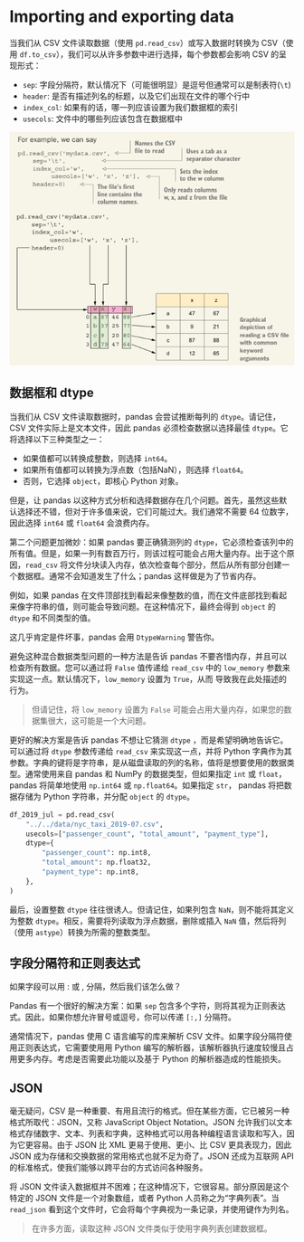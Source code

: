 # Importing and exporting data

当我们从 CSV 文件读取数据（使用 `pd.read_csv`）或写入数据时转换为 CSV（使用 `df.to_csv`），我们可以从许多参数中进行选择，每个参数都会影响 CSV 的呈现形式：

- `sep`: 字段分隔符，默认情况下（可能很明显）是逗号但通常可以是制表符(`\t`)
- `header`: 是否有描述列名的标题，以及它们出现在文件的哪个行中
- `index_col`: 如果有的话，哪一列应该设置为我们数据框的索引
- `usecols`: 文件中的哪些列应该包含在数据框中

![read_csv 参数](../IMAGES/3-0.png)

## 数据框和 dtype

当我们从 CSV 文件读取数据时，pandas 会尝试推断每列的 `dtype`。请记住，CSV 文件实际上是文本文件，因此 pandas 必须检查数据以选择最佳 `dtype`。它将选择以下三种类型之一：

- 如果值都可以转换成整数，则选择 `int64`。
- 如果所有值都可以转换为浮点数（包括NaN），则选择 `float64`。
- 否则，它选择 `object`，即核心 Python 对象。

但是，让 pandas 以这种方式分析和选择数据存在几个问题。首先，虽然这些默认选择还不错，但对于许多值来说，它们可能过大。我们通常不需要 64 位数字，因此选择 `int64` 或 `float64` 会浪费内存。

第二个问题更加微妙：如果 pandas 要正确猜测列的 `dtype`，它必须检查该列中的所有值。但是，如果一列有数百万行，则该过程可能会占用大量内存。出于这个原因，`read_csv` 将文件分块读入内存，依次检查每个部分，然后从所有部分创建一个数据框。通常不会知道发生了什么；pandas 这样做是为了节省内存。

例如，如果 pandas 在文件顶部找到看起来像整数的值，而在文件底部找到看起来像字符串的值，则可能会导致问题。在这种情况下，最终会得到 `object` 的 `dtype` 和不同类型的值。

这几乎肯定是件坏事，pandas 会用 `DtypeWarning` 警告你。

避免这种混合数据类型问题的一种方法是告诉 pandas 不要吝惜内存，并且可以检查所有数据。您可以通过将 `False` 值传递给 `read_csv` 中的 `low_memory` 参数来实现这一点。默认情况下，`low_memory` 设置为 `True`，从而
导致我在此处描述的行为。

> 但请记住，将 `low_memory` 设置为 `False` 可能会占用大量内存，如果您的数据集很大，这可能是一个大问题。

更好的解决方案是告诉 pandas 不想让它猜测 `dtype` ，而是希望明确地告诉它。可以通过将 `dtype` 参数传递给 `read_csv` 来实现这一点，并将 Python 字典作为其参数。字典的键将是字符串，是从磁盘读取的列的名称，值将是想要使用的数据类型。通常使用来自 pandas 和 NumPy 的数据类型，但如果指定 `int` 或 `float`，pandas 将简单地使用 `np.int64` 或 `np.float64`。如果指定 `str`， pandas 将把数据存储为 Python 字符串，并分配 `object` 的 `dtype`。

```python
df_2019_jul = pd.read_csv(
    "../../data/nyc_taxi_2019-07.csv",
    usecols=["passenger_count", "total_amount", "payment_type"],
    dtype={
        "passenger_count": np.int8,
        "total_amount": np.float32,
        "payment_type": np.int8,
    },
)
```

最后，设置整数 `dtype` 往往很诱人。但请记住，如果列包含 `NaN`，则不能将其定义为整数 `dtype`。相反，需要将列读取为浮点数据，删除或插入 `NaN` 值，然后将列（使用 `astype`）转换为所需的整数类型。

## 字段分隔符和正则表达式

如果字段可以用 : 或 , 分隔，然后我们该怎么做？

Pandas 有一个很好的解决方案：如果 `sep` 包含多个字符，则将其视为正则表达式。因此，如果你想允许冒号或逗号，你可以传递 `[:,]` 分隔符。

通常情况下，pandas 使用 C 语言编写的库来解析 CSV 文件。如果字段分隔符使用正则表达式，它需要使用用 Python 编写的解析器，该解析器执行速度较慢且占用更多内存。考虑是否需要此功能以及基于 Python 的解析器造成的性能损失。

## JSON

毫无疑问，CSV 是一种重要、有用且流行的格式。但在某些方面，它已被另一种格式所取代：JSON，又称  JavaScript Object Notation。JSON 允许我们以文本格式存储数字、文本、列表和字典，这种格式可以用各种编程语言读取和写入，因为它更容易。由于 JSON 比 XML 更易于使用、更小、比 CSV 更具表现力，因此 JSON 成为存储和交换数据的常用格式也就不足为奇了。JSON 还成为互联网 API 的标准格式，使我们能够以跨平台的方式访问各种服务。

将 JSON 文件读入数据框并不困难；在这种情况下，它很容易。部分原因是这个特定的 JSON 文件是一个对象数组，或者 Python 人员称之为“字典列表”。当 `read_json` 看到这个文件时，它会将每个字典视为一条记录，并使用键作为列名。

> 在许多方面，读取这种 JSON 文件类似于使用字典列表创建数据框。
